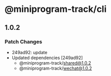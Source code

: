 # @miniprogram-track/cli

## 1.0.2

### Patch Changes

- 249ad92: update
- Updated dependencies [249ad92]
  - @miniprogram-track/shared@1.0.2
  - @miniprogram-track/wechat@1.0.2

